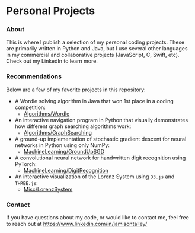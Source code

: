 # Personal Projects

### About
This is where I publish a selection of my personal coding projects. These are primarily written in Python and Java, but I use several other languages in my commercial and collaborative projects (JavaScript, C, Swift, etc). Check out my LinkedIn to learn more.

### Recommendations
Below are a few of my favorite projects in this repository:
- A Wordle solving algorithm in Java that won 1st place in a coding competition:
    - [Algorithms/Wordle](https://github.com/JamisonTalley/PersonalProjects/tree/main/Algorithms/Wordle)
- An interactive navigation program in Python that visually demonstrates how different graph searching algorithms work:
    - [Algorithms/GraphSearching](https://github.com/JamisonTalley/PersonalProjects/tree/main/Algorithms/GraphSearching)
- A ground-up implementation of stochastic gradient descent for neural networks in Python using only NumPy:
    - [MachineLearning/GroundUpSGD](https://github.com/JamisonTalley/PersonalProjects/tree/main/MachineLearning/GroundUpSGD)
- A convolutional neural network for handwritten digit recognition using PyTorch:
    - [MachineLearning/DigitRecognition](https://github.com/JamisonTalley/PersonalProjects/tree/main/MachineLearning/DigitRecognition)
- An interactive visualization of the Lorenz System using `D3.js` and `THREE.js`:
    - [Misc/LorenzSystem](https://observablehq.com/d/cf706d85d6118bc3@53)

### Contact
If you have questions about my code, or would like to contact me, feel free to reach out at
https://www.linkedin.com/in/jamisontalley/
